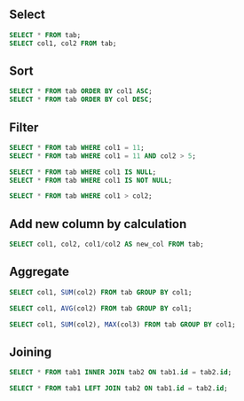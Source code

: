 ## Select
``` sql
SELECT * FROM tab;
SELECT col1, col2 FROM tab;
```

## Sort
```sql
SELECT * FROM tab ORDER BY col1 ASC;
SELECT * FROM tab ORDER BY col DESC;
```

## Filter

```sql title='By condition'
SELECT * FROM tab WHERE col1 = 11;
SELECT * FROM tab WHERE col1 = 11 AND col2 > 5;
```

```sql title='Check null'
SELECT * FROM tab WHERE col1 IS NULL;
SELECT * FROM tab WHERE col1 IS NOT NULL;
```

```sql title='Compare between columns'
SELECT * FROM tab WHERE col1 > col2;
```

## Add new column by calculation
```sql
SELECT col1, col2, col1/col2 AS new_col FROM tab;
```

## Aggregate

```sql title='Group sum'
SELECT col1, SUM(col2) FROM tab GROUP BY col1;
```

```sql title='Group average'
SELECT col1, AVG(col2) FROM tab GROUP BY col1;
```

```sql title='Multiple'
SELECT col1, SUM(col2), MAX(col3) FROM tab GROUP BY col1;
```

## Joining

```sql title='Inner'
SELECT * FROM tab1 INNER JOIN tab2 ON tab1.id = tab2.id;
```

```sql title='Left'
SELECT * FROM tab1 LEFT JOIN tab2 ON tab1.id = tab2.id;
```
